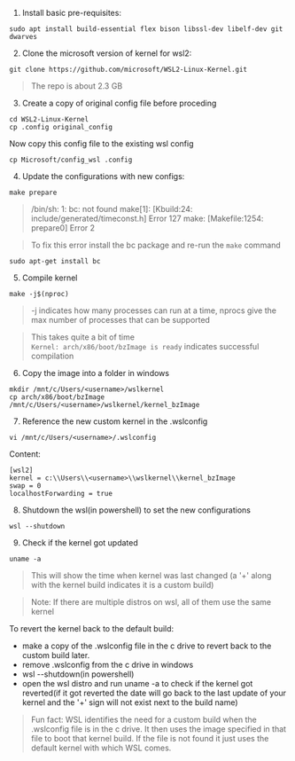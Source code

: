 1. Install basic pre-requisites:   

```
sudo apt install build-essential flex bison libssl-dev libelf-dev git dwarves
```
2. Clone the microsoft version of kernel for wsl2:      

```
git clone https://github.com/microsoft/WSL2-Linux-Kernel.git
```
> The repo is about 2.3 GB

3. Create a copy of original config file before proceding   

```
cd WSL2-Linux-Kernel
cp .config original_config
```
Now copy this config file to the existing wsl config   
```
cp Microsoft/config_wsl .config
```   

4. Update the configurations with new configs:   

```
make prepare
```
> /bin/sh: 1: bc: not found
make[1]:  [Kbuild:24: include/generated/timeconst.h] Error 127
make:  [Makefile:1254: prepare0] Error 2   

> To fix this error install the bc package and re-run the `make` command   
```
sudo apt-get install bc   
```
5. Compile kernel   
```
make -j$(nproc)
```
> -j indicates how many processes can run at a time, nprocs give the max number of processes that can be supported   

> This takes quite a bit of time   
`Kernel: arch/x86/boot/bzImage is ready` indicates successful compilation
6. Copy the image into a folder in windows   
```
mkdir /mnt/c/Users/<username>/wslkernel   
cp arch/x86/boot/bzImage /mnt/c/Users/<username>/wslkernel/kernel_bzImage
```

7. Reference the new custom kernel in the .wslconfig
```
vi /mnt/c/Users/<username>/.wslconfig
```
Content:
```
[wsl2]
kernel = c:\\Users\\<username>\\wslkernel\\kernel_bzImage
swap = 0
localhostForwarding = true
```
8. Shutdown the wsl(in powershell) to set the new configurations
```
wsl --shutdown
```
9. Check if the kernel got updated
```
uname -a
```
> This will show the time when kernel was last changed (a '+' along with the kernel build indicates it is a custom build)

> Note: If there are multiple distros on wsl, all of them use the same kernel


To revert the kernel back to the default build:
- make a copy of the .wslconfig file in the c drive to revert back to the custom build later.
- remove .wslconfig from the c drive in windows 
- wsl --shutdown(in powershell)
- open the wsl distro and run uname -a to check if the kernel got reverted(if it got reverted the date will go back to the last update of your kernel and the '+' sign will not exist next to the build name)
> Fun fact: WSL identifies the need for a custom build when the .wslconfig file is in the c drive. It then uses the image specified in that file to boot that kernel build. If the file is not found it just uses the default kernel with which WSL comes.

